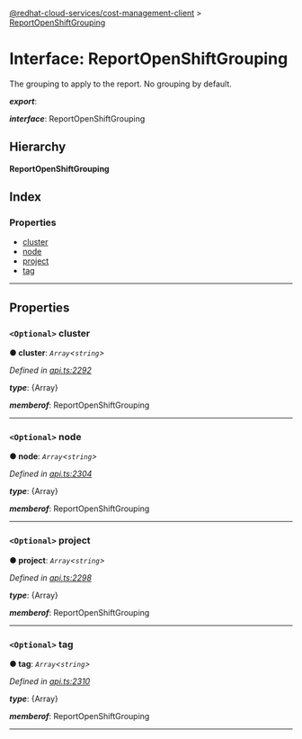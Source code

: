 [@redhat-cloud-services/cost-management-client](../README.md) > [ReportOpenShiftGrouping](../interfaces/reportopenshiftgrouping.md)

# Interface: ReportOpenShiftGrouping

The grouping to apply to the report. No grouping by default.

*__export__*: 

*__interface__*: ReportOpenShiftGrouping

## Hierarchy

**ReportOpenShiftGrouping**

## Index

### Properties

* [cluster](reportopenshiftgrouping.md#cluster)
* [node](reportopenshiftgrouping.md#node)
* [project](reportopenshiftgrouping.md#project)
* [tag](reportopenshiftgrouping.md#tag)

---

## Properties

<a id="cluster"></a>

### `<Optional>` cluster

**● cluster**: *`Array`<`string`>*

*Defined in [api.ts:2292](https://github.com/RedHatInsights/javascript-clients/blob/master/packages/cost-management/api.ts#L2292)*

*__type__*: {Array}

*__memberof__*: ReportOpenShiftGrouping

___
<a id="node"></a>

### `<Optional>` node

**● node**: *`Array`<`string`>*

*Defined in [api.ts:2304](https://github.com/RedHatInsights/javascript-clients/blob/master/packages/cost-management/api.ts#L2304)*

*__type__*: {Array}

*__memberof__*: ReportOpenShiftGrouping

___
<a id="project"></a>

### `<Optional>` project

**● project**: *`Array`<`string`>*

*Defined in [api.ts:2298](https://github.com/RedHatInsights/javascript-clients/blob/master/packages/cost-management/api.ts#L2298)*

*__type__*: {Array}

*__memberof__*: ReportOpenShiftGrouping

___
<a id="tag"></a>

### `<Optional>` tag

**● tag**: *`Array`<`string`>*

*Defined in [api.ts:2310](https://github.com/RedHatInsights/javascript-clients/blob/master/packages/cost-management/api.ts#L2310)*

*__type__*: {Array}

*__memberof__*: ReportOpenShiftGrouping

___

